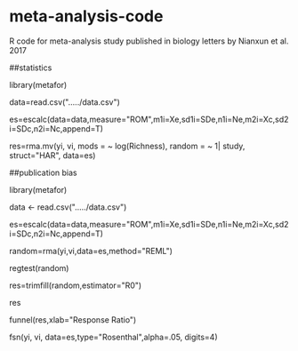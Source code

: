 # meta-analysis-code
R code for meta-analysis study published in biology letters by Nianxun et al. 2017


##statistics

library(metafor)

data=read.csv("...../data.csv")

es=escalc(data=data,measure="ROM",m1i=Xe,sd1i=SDe,n1i=Ne,m2i=Xc,sd2i=SDc,n2i=Nc,append=T)

res=rma.mv(yi, vi, mods = ~ log(Richness), random = ~ 1| study, struct="HAR", data=es)



##publication bias

library(metafor)

data <- read.csv("...../data.csv")

es=escalc(data=data,measure="ROM",m1i=Xe,sd1i=SDe,n1i=Ne,m2i=Xc,sd2i=SDc,n2i=Nc,append=T)

random=rma(yi,vi,data=es,method="REML")

regtest(random)

res=trimfill(random,estimator="R0")

res

funnel(res,xlab="Response Ratio")

fsn(yi, vi, data=es,type="Rosenthal",alpha=.05, digits=4)
